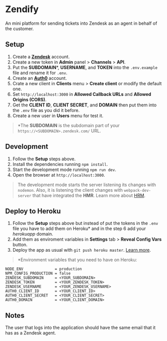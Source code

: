 # Zendify
An mini platform for sending tickets into Zendesk as an agent in behalf of the customer.

## Setup
1. Create a [**Zendesk**](https://www.zendesk.com/register/#getstarted) account.
2. Create a new token in **Admin** panel > **Channels** > **API**.
3. Put the **SUBDOMAIN**\*, **USERNAME**, and **TOKEN** into the `.env.example` file and rename it for `.env`.
4. Create an [**Auth0**](https://manage.auth0.com/login) account.
5. Crate a new client in **Clients** menu > **Create client** or modify the default one.
6. Set `http://localhost:3000` in **Allowed Callback URLs** and **Allowed Origins (CORS)**.
7. Get the **CLIENT ID**, **CLIENT SECRET**, and **DOMAIN** then put them into  the `.env` file as you did it before.
8. Create a new user in **Users** menu for test it.

> \*The **SUBDOMAIN** is the subdomain part of your `https://<SUBDOMAIN>.zendesk.com/` URL.

## Development
1. Follow the **Setup** steps above.
2. Install the dependencies running `npm install`.
3. Start the development mode running `npm run dev`.
4. Open the browser at `http://localhost:3000`.

> The development mode starts the server listening its changes with `nodemon`. Also, it is listening the client changes with `webpack-dev-server` that have integrated the **HMR**. Learn more about [HRM](https://github.com/webpack/docs/wiki/hot-module-replacement-with-webpack).

## Deploy to Heroku
1. Follow the **Setup** steps above but instead of put the tokens in the `.env` file you have to add them on Heroku\* and in the step 6 add your *herokuapp* domain.
2. Add them as enviroment variables in **Settings** tab > **Reveal Config Vars** button.
3. Deploy the app as usual with `git push heroku master`. [Learn more](https://devcenter.heroku.com/articles/getting-started-with-nodejs#introduction).

> \*Environment variables that you need to have on Heroku:
```
NODE_ENV              = production
NPM_CONFIG_PRODUCTION = false
ZENDESK_SUBDOMAIN     = <YOUR_SUBDOMAIN>
ZENDESK_TOKEN         = <YOUR_ZENDESK_TOKEN>
ZENDESK_USERNAME      = <YOUR_ZENDESK_USERNAME>
AUTH0_CLIENT_ID       = <YOUR_CLIENT_ID>
AUTH0_CLIENT_SECRET   = <YOUR_CLIENT_SECRET>
AUTH0_DOMAIN          = <YOUR_CLIENT_DOMAIN>
```

## Notes
The user that logs into the application should have the same email that it has as a Zendesk agent.

